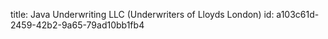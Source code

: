 title: Java Underwriting LLC (Underwriters of Lloyds London)
id: a103c61d-2459-42b2-9a65-79ad10bb1fb4
